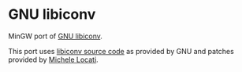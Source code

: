# GNU libiconv

MinGW port of [GNU libiconv][libiconv-www].

This port uses [libiconv source code][libiconv-ftp] as provided by GNU and
patches provided by [Michele Locati].

[Michele Locati]: https://github.com/mlocati/gettext-iconv-windows
[libiconv-ftp]: ftp://ftp.gnu.org/pub/gnu/libiconv/
[libiconv-www]: https://www.gnu.org/software/libiconv/

